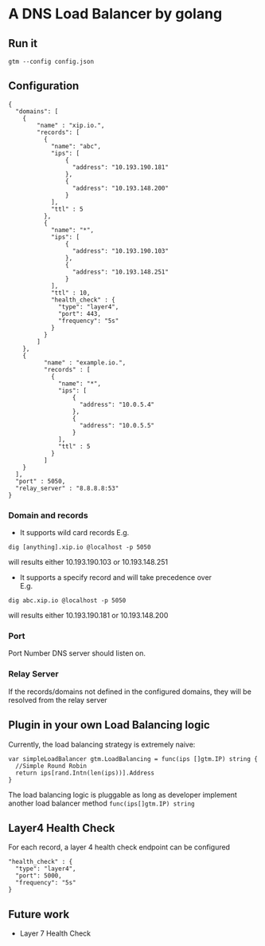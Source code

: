 # A DNS Load Balancer by golang

## Run it

```
gtm --config config.json
```

## Configuration

```
{
  "domains": [
    {
        "name" : "xip.io.",
        "records": [
          {
            "name": "abc",
            "ips": [
                {
                  "address": "10.193.190.181"
                },
                {
                  "address": "10.193.148.200"
                }
            ],
            "ttl" : 5
          },
          {
            "name": "*",
            "ips": [
                {
                  "address": "10.193.190.103"
                },
                {
                  "address": "10.193.148.251"
                }
            ],
            "ttl" : 10,
            "health_check" : {
              "type": "layer4",
              "port": 443,
              "frequency": "5s"
            }
          }
        ]
    },
    {
          "name" : "example.io.",
          "records" : [
            {
              "name": "*",
              "ips": [
                  {
                    "address": "10.0.5.4"
                  },
                  {
                    "address": "10.0.5.5"
                  }
              ],
              "ttl" : 5
            }
          ]
    }
  ],
  "port" : 5050,
  "relay_server" : "8.8.8.8:53"
}
```

### Domain and records

* It supports wild card records
E.g.
```
dig [anything].xip.io @localhost -p 5050
```
will results either 10.193.190.103 or 10.193.148.251

* It supports a specify record and will take precedence over  
E.g.

```
dig abc.xip.io @localhost -p 5050
```
will results either 10.193.190.181 or 10.193.148.200

### Port

Port Number DNS server should listen on.

### Relay Server

If the records/domains not defined in the configured domains, they will be resolved from the relay server

## Plugin in your own Load Balancing logic

Currently, the load balancing strategy is extremely naive:

```
var simpleLoadBalancer gtm.LoadBalancing = func(ips []gtm.IP) string {
  //Simple Round Robin
  return ips[rand.Intn(len(ips))].Address
}
```

The load balancing logic is pluggable as long as developer implement another load balancer method ```func(ips[]gtm.IP) string```

## Layer4 Health Check

For each record, a layer 4 health check endpoint can be configured

```
"health_check" : {
  "type": "layer4",
  "port": 5000,
  "frequency": "5s"
}
```

## Future work

* Layer 7 Health Check
